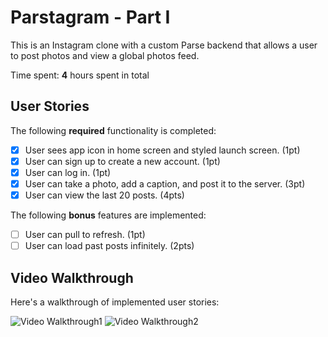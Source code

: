 # Parstagram - Part I

This is an Instagram clone with a custom Parse backend that allows a user to post photos and view a global photos feed.

Time spent: **4** hours spent in total

## User Stories

The following **required** functionality is completed:

- [x] User sees app icon in home screen and styled launch screen. (1pt)
- [x] User can sign up to create a new account. (1pt)
- [x] User can log in. (1pt)
- [x] User can take a photo, add a caption, and post it to the server. (3pt)
- [x] User can view the last 20 posts. (4pts)

The following **bonus** features are implemented:

- [ ] User can pull to refresh. (1pt)
- [ ] User can load past posts infinitely. (2pts)

## Video Walkthrough

Here's a walkthrough of implemented user stories:

<img src='http://g.recordit.co/vHZ3yQAf6f.gif' title='Video Walkthrough1' width='' alt='Video Walkthrough1' />
<img src='http://g.recordit.co/FC4hsllCVB.gif' title='Video Walkthrough2' width='' alt='Video Walkthrough2' />
